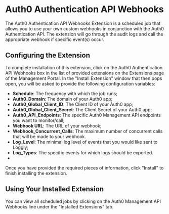 # Auth0 Authentication API Webhooks

The Auth0 Authentication API Webhooks Extension is a scheduled job that allows you to use your own custom webhooks in conjunction with the Auth0 Authentication API. The extension will go through the audit logs and call the appropriate webhook if specific event(s) occur.

## Configuring the Extension

To complete installation of this extension, click on the Auth0 Authentication API Webhooks box in the list of provided extensions on the Extensions page of the Management Portal. In the "Install Extension" window that then pops open, you will be asked to provide the following configuration variables:

- __Schedule__: The frequency with which the job runs;
- __Auth0_Domain__: The domain of your Auth0 app;
- __Auth0_Global_Client_ID__: The Client ID of your Auth0 app;
- __Auth0_Global_Client_Secret__: The Client Secret of your Auth0 app;
- __Auth0_API_Endpoints__: The specific Auth0 Management API endpoints you want to monitor/call;
- __Webhook URL__: The URL of your webhook;
- __Webhook_Concurrent_Calls__: The maximum number of concurrent calls that will be made to your webhook.
- __Log_Level__: The minimal log level of events that you would like sent to Loggly;
- __Log_Types__: The specific events for which logs should be exported.
-
Once you have provided the required pieces of information, click "Install" to finish installing the extension.

## Using Your Installed Extension

You can view all scheduled jobs by clicking on the Auth0 Management API Webhooks line under the "Installed Extensions" tab.
